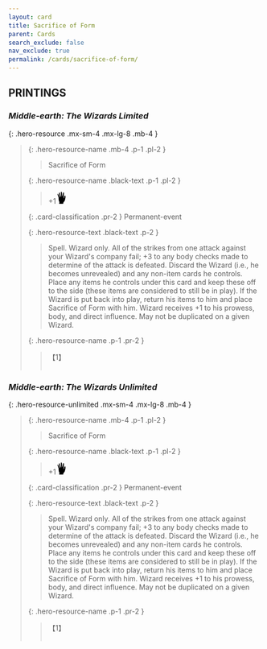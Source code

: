 ```yaml
---
layout: card
title: Sacrifice of Form
parent: Cards
search_exclude: false
nav_exclude: true
permalink: /cards/sacrifice-of-form/
---
```


## PRINTINGS


### _Middle-earth: The Wizards Limited_

{: .hero-resource .mx-sm-4 .mx-lg-8 .mb-4 }
> {: .hero-resource-name .mb-4 .p-1 .pl-2 }
> > <div class="card-mp"></div>
> > <div class="card-name">Sacrifice of Form</div>
>
> {: .hero-resource-name .black-text .p-1 .pl-2 }
> > +1![](/assets/images/di.svg)
>
> {: .card-classification .pr-2 }
> Permanent-event
>
> {: .hero-resource-text .black-text .p-2 }
> > Spell. Wizard only. All of the strikes from one attack against your Wizard's company fail; +3 to any body checks made to determine of the attack is defeated. Discard the Wizard (i.e., he becomes unrevealed) and any non-item cards he controls. Place any items he controls under this card and keep these off to the side (these items are considered to still be in play). If the Wizard is put back into play, return his items to him and place Sacrifice of Form with him. Wizard receives +1 to his prowess, body, and direct influence. May not be duplicated on a given Wizard. 
> 
> {: .hero-resource-name .p-1 .pr-2 }
> > <div class="card-shield">【1】</div>
> > <div class="card-corruption">&nbsp;</div>

### _Middle-earth: The Wizards Unlimited_

{: .hero-resource-unlimited .mx-sm-4 .mx-lg-8 .mb-4 }
> {: .hero-resource-name .mb-4 .p-1 .pl-2 }
> > <div class="card-mp"></div>
> > <div class="card-name">Sacrifice of Form</div>
>
> {: .hero-resource-name .black-text .p-1 .pl-2 }
> > +1![](/assets/images/di.svg)
>
> {: .card-classification .pr-2 }
> Permanent-event
>
> {: .hero-resource-text .black-text .p-2 }
> > Spell. Wizard only. All of the strikes from one attack against your Wizard's company fail; +3 to any body checks made to determine of the attack is defeated. Discard the Wizard (i.e., he becomes unrevealed) and any non-item cards he controls. Place any items he controls under this card and keep these off to the side (these items are considered to still be in play). If the Wizard is put back into play, return his items to him and place Sacrifice of Form with him. Wizard receives +1 to his prowess, body, and direct influence. May not be duplicated on a given Wizard. 
> 
> {: .hero-resource-name .p-1 .pr-2 }
> > <div class="card-shield">【1】</div>
> > <div class="card-corruption">&nbsp;</div>
